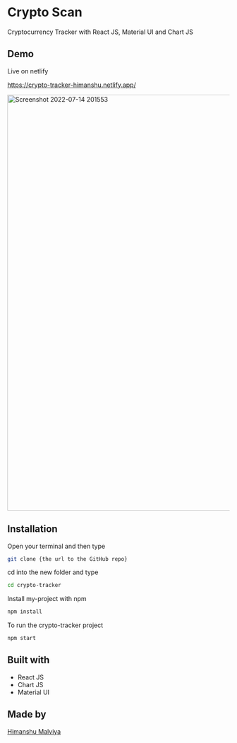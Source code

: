 
# Crypto Scan

Cryptocurrency Tracker with React JS, Material UI and Chart JS

## Demo

Live on netlify

https://crypto-tracker-himanshu.netlify.app/

<img width="942" alt="Screenshot 2022-07-14 201553" src="https://user-images.githubusercontent.com/76220055/179024699-0f2b22d6-d394-45ee-bb56-1798462a5f61.png">





## Installation
Open your terminal and then type
```bash
git clone {the url to the GitHub repo}
```
cd into the new folder and type
```bash
cd crypto-tracker
```
Install my-project with npm

```bash
npm install
```

To run the crypto-tracker project
```bash
npm start
```
## Built with

- React JS
- Chart JS
- Material UI



## Made by 

[Himanshu Malviya](https://www.github.com/Himanshu664)

